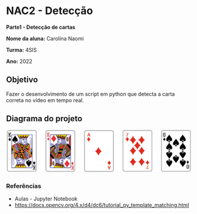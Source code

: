 # NAC2 - Detecção

**Parte1 - Detecção de cartas**

**Nome da aluna:** Carolina Naomi

**Turma:** 4SIS

**Ano:** 2022

## Objetivo
Fazer o desenvolvimento de um script em python que detecta a carta correta no vídeo em tempo real. 


## Diagrama do projeto
<img src="/baralho.png" width="550">


### Referências 

* Aulas - Jupyter Notebook
* https://docs.opencv.org/4.x/d4/dc6/tutorial_py_template_matching.html
